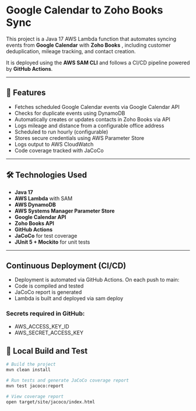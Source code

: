 # Google Calendar to Zoho Books Sync

This project is a Java 17 AWS Lambda function that automates syncing events from **Google Calendar** with **Zoho Books**
, including customer deduplication, mileage tracking, and contact creation.

It is deployed using the **AWS SAM CLI** and follows a CI/CD pipeline powered by **GitHub Actions**.

---

## 🚀 Features

- Fetches scheduled Google Calendar events via Google Calendar API
- Checks for duplicate events using DynamoDB
- Automatically creates or updates contacts in Zoho Books via API
- Logs mileage and distance from a configurable office address
- Scheduled to run hourly (configurable)
- Stores secure credentials using AWS Parameter Store
- Logs output to AWS CloudWatch
- Code coverage tracked with JaCoCo

---

## 🛠 Technologies Used

- **Java 17**
- **AWS Lambda** with SAM
- **AWS DynamoDB**
- **AWS Systems Manager Parameter Store**
- **Google Calendar API**
- **Zoho Books API**
- **GitHub Actions**
- **JaCoCo** for test coverage
- **JUnit 5 + Mockito** for unit tests

---

## Continuous Deployment (CI/CD)

- Deployment is automated via GitHub Actions. On each push to main:
- Code is compiled and tested
- JaCoCo report is generated
- Lambda is built and deployed via sam deploy

### Secrets required in GitHub:

- AWS_ACCESS_KEY_ID
- AWS_SECRET_ACCESS_KEY

## 🧪 Local Build and Test

```bash
# Build the project
mvn clean install

# Run tests and generate JaCoCo coverage report
mvn test jacoco:report

# View coverage report
open target/site/jacoco/index.html

